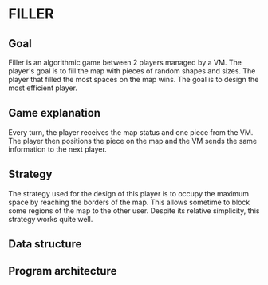 # FILLER

## Goal
Filler is an algorithmic game between 2 players managed by a VM.
The player's goal is to fill the map with pieces of random shapes and sizes.
The player that filled the most spaces on the map wins.
The goal is to design the most efficient player.

## Game explanation
Every turn, the player receives the map status and one piece from the VM.
The player then positions the piece on the map and the VM sends the same information to the next player.

## Strategy
The strategy used for the design of this player is to occupy the maximum space by reaching the borders of the map.
This allows sometime to block some regions of the map to the other user. Despite its relative simplicity, this strategy works quite well.

## Data structure

## Program architecture
